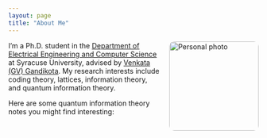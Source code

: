 ```yaml
---
layout: page
title: "About Me"
---
```


<style>
/* Float the photo to the top-right; stack nicely on small screens */
.profile-photo {
  float: right;
  margin: 0 0 1rem 1rem;
  width: 180px;           /* tweak as you like */
  border-radius: 10px;    /* optional */
}
@media (max-width: 700px) {
  .profile-photo {
    float: none;
    display: block;
    margin: 0 auto 1rem;
    width: 55%;
    max-width: 260px;
  }
}
</style>

<img class="profile-photo"
     src="{{ '/IMG_6983.jpg' | relative_url }}"
     alt="Personal photo"
     loading="lazy"
     decoding="async">


I’m a Ph.D. student in the [Department of Electrical Engineering and Computer Science](https://ecs.syracuse.edu/academics/electrical-engineering-and-computer-science) at Syracuse University, advised by [Venkata (GV) Gandikota](https://sites.google.com/view/gvenkata/home).
My research interests include coding theory, lattices, information theory, and quantum information theory.

Here are some quantum information theory notes you might find interesting:
